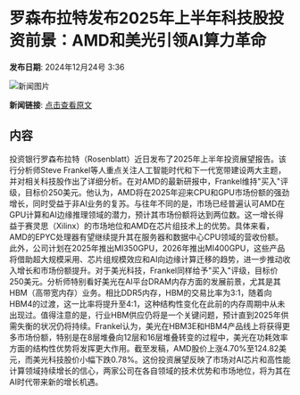 # 罗森布拉特发布2025年上半年科技股投资前景：AMD和美光引领AI算力革命

**发布日期**: 2024年12月24号 3:36

![新闻图片](https://pic.chinaz.com/picmap/201811200922100145_3.jpg)

**新闻链接**: [点击查看原文](https://www.aibase.com/zh/news/14211)

## 内容

投资银行罗森布拉特（Rosenblatt）近日发布了2025年上半年投资展望报告。该行分析师Steve Frankel等人重点关注人工智能时代和下一代宽带建设两大主题，并对相关科技股作出了详细分析。在对AMD的最新研报中，Frankel维持"买入"评级，目标价250美元。他认为，AMD将在2025年迎来CPU和GPU市场份额的强劲增长，同时受益于非AI业务的复苏。与往年不同的是，市场已经普遍认可AMD在GPU计算和AI边缘推理领域的潜力，预计其市场份额将达到两位数。这一增长得益于赛灵思（Xilinx）的市场地位和AMD在芯片组技术上的优势。具体来看，AMD的EPYC处理器有望继续提升其在服务器和数据中心CPU领域的营收份额。此外，公司计划在2025年推出MI350GPU，2026年推出MI400GPU，这些产品将借助超大规模采用、芯片组规模效应和AI向边缘计算迁移的趋势，进一步推动收入增长和市场份额提升。对于美光科技，Frankel同样给予"买入"评级，目标价250美元。分析师特别看好美光在AI平台DRAM内存方面的发展前景，尤其是其HBM（高带宽内存）业务。相比DDR5内存，HBM的交易比率为3:1，随着向HBM4的过渡，这一比率将提升至4:1，这种结构性变化在此前的内存周期中从未出现过。值得注意的是，行业HBM供应仍将是一个关键问题，预计直到2025年供需失衡的状况仍将持续。Frankel认为，美光在HBM3E和HBM4产品线上将获得更多市场份额，特别是在8层堆叠向12层和16层堆叠转变的过程中，美光在功耗效率方面的结构性优势将发挥更大作用。截至发稿，AMD股价上涨4.70%至124.82美元，而美光科技股价小幅下跌0.78%。这份投资展望反映了市场对AI芯片和高性能计算领域持续增长的信心，两家公司在各自领域的技术优势和市场地位，将为其在AI时代带来新的增长机遇。
